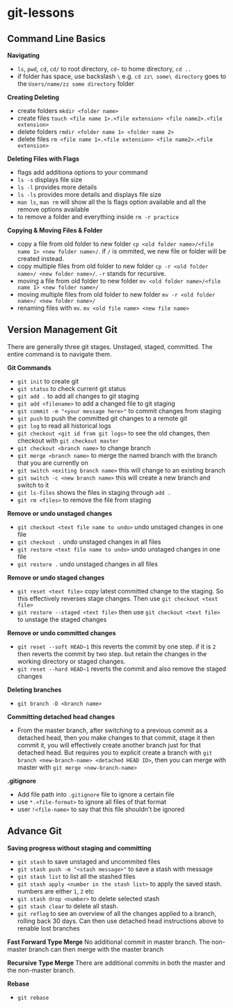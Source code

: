 # git-lessons
## Command Line Basics
**Navigating**
- `ls`, `pwd`, `cd`, `cd/` to root directory, `cd~` to home directory, `cd ..`
- if folder has space, use backslash `\` e.g. `cd zz\ some\ directory` goes to the `Users/name/zz some directory` folder 

**Creating Deleting**
- create folders `mkdir <folder name>`
- create files `touch <file name 1>.<file extension> <file name2>.<file extension>`
- delete folders `rmdir <folder name 1> <folder name 2>`
- delete files `rm <file name 1>.<file extension> <file name2>.<file extension>`

**Deleting Files with Flags**
- flags add additiona options to your command
- `ls -s` displays file size
- `ls -l` provides more details
- `ls -ls` provides more details and displays file size
- `man ls`, `man rm` will show all the ls flags option available and all the remove options available
- to remove a folder and everything inside `rm -r practice`

**Copying & Moving Files & Folder**
- copy a file from old folder to new folder `cp <old folder name>/<file name 1> <new folder name>/`. if `/` is ommited, we new file or folder will be created instead.
- copy multiple files from old folder to new folder `cp -r <old folder name>/ <new folder name>/`. `-r` stands for recursive. 
- moving a file from old folder to new folder `mv <old folder name>/<file name 1> <new folder name>/`
- moving multiple files from old folder to new folder `mv -r <old folder name>/ <new folder name>/`
- renaming files with `mv`. `mv <old file name> <new file name>`

## Version Management Git
There are generally three git stages. Unstaged, staged, committed. The entire command is to navigate them.

**Git Commands**
- `git init` to create git
- `git status` to check current git status
- `git add .` to add all changes to git staging
- `git add <filename>` to add a changed file to git staging
- `git commit -m "<your message here>"` to commit changes from staging
- `git push` to push the committed git changes to a remote git
- `git log` to read all historical logs
- `git checkout <git id from git logs>` to see the old changes, then checkout with `git checkout master`
- `git checkout <branch name>` to change branch
- `git merge <branch name>` to merge the named branch with the branch that you are currently on
- `git switch <exiting branch name>` this will change to an existing branch
- `git switch -c <new branch name>` this will create a new branch and switch to it
- `git ls-files` shows the files in staging through `add .`
- `git rm <files>` to remove the file from staging

**Remove or undo unstaged changes**
- `git checkout <text file name to undo>` undo unstaged changes in one file
- `git checkout .` undo unstaged changes in all files
- `git restore <text file name to undo>` undo unstaged changes in one file
- `git restore .` undo unstaged changes in all files

**Remove or undo staged changes**
- `git reset <text file>` copy latest committed change to the staging. So this effectively reverses stage changes. Then use `git checkout <text file>`
- `git restore --staged <text file>` then use `git checkout <text file>` to unstage the staged changes

**Remove or undo committed changes**
- `git reset --soft HEAD~1` this reverts the commit by one step. if it is `2` then reverts the commit by two step. but retain the changes in the working directory or staged changes.
- `git reset --hard HEAD~1` reverts the commit and also remove the staged changes

**Deleting branches**
- `git branch -D <branch name>`

**Committing detached head changes**
- From the master branch, after switching to a previous commit as a detached head, then you make changes to that commit, stage it then commit it, you will effectively create another branch just for that detached head. But requires you to explicit create a branch with `git branch <new-branch-name> <detached HEAD ID>`, then you can merge with master with `git merge <new-branch-name>`

**.gitignore**
- Add file path into `.gitignore` file to ignore a certain file
- use `*.<file-format>` to ignore all files of that format
- user `!<file-name>` to say that this file shouldn't be ignored

## Advance Git
**Saving progress without staging and committing**
- `git stash` to save unstaged and uncommited files
- `git stash push -m "<stash message>"` to save a stash with message
- `git stash list` to list all the stashed files
- `git stash apply <number in the stash list>` to apply the saved stash. numbers are either `1`, `2` etc
- `git stash drop <number>` to delete selected stash
- `git stash clear` to delete all stash.
- `git reflog` to see an overview of all the changes applied to a branch, rolling back 30 days. Can then use detached head instructions above to renable lost branches

**Fast Forward Type Merge**
No additional commit in master branch. The non-master branch can then merge with the master branch

**Recursive Type Merge**
There are additional commits in both the master and the non-master branch.

**Rebase**
- `git rebase`
